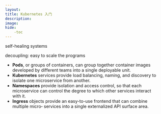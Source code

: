 ```yaml
---
layout: 
title: Kubernetes 入门
description: 
image: 
hide:
    -toc
---
```


self-healing systems 

decoupling: easy to scale the programs

- <b>Pods</b>, or groups of containers, can group together container images developed by different teams into a single deployable unit. 
- <b>Kubernetes</b> services provide load balancing, naming, and discovery to isolate one microservice from another. 
- <b>Namespaces</b> provide isolation and access control, so that each microservice can control the degree to which other services interact with it. 
- <b>Ingress</b> objects provide an easy-to-use frontend that can combine multiple micro‐ services into a single externalized API surface area.